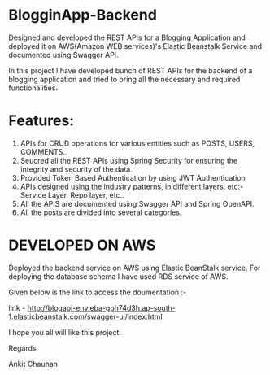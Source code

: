 # BlogginApp-Backend
Designed and developed the REST APIs for a Blogging Application and deployed it on AWS(Amazon WEB services)'s Elastic Beanstalk Service and documented using Swagger API.

In this project I have developed bunch of REST APIs for the backend of a blogging application and tried to bring all the necessary and required functionalities.

# Features: 
1. APIs for CRUD operations for various entities such as POSTS, USERS, COMMENTS..
2. Seucred all the REST APIs using Spring Security for ensuring the integrity and security of the data.
3. Provided Token Based Authentication by using JWT Authentication
4. APIs designed using the industry patterns, in different layers. etc:- Service Layer, Repo layer, etc..
5. All the APIS are documented using Swagger API and Spring OpenAPI.
6. All the posts are divided into several categories.


# DEVELOPED ON AWS
Deployed the backend service on AWS using Elastic BeanStalk service. 
For deploying the database schema I have used RDS service of AWS.

Given below is the link to access the doumentation :-

link - http://blogapi-env.eba-gph74d3h.ap-south-1.elasticbeanstalk.com/swagger-ui/index.html

I hope you all will like this project.

Regards

Ankit Chauhan

